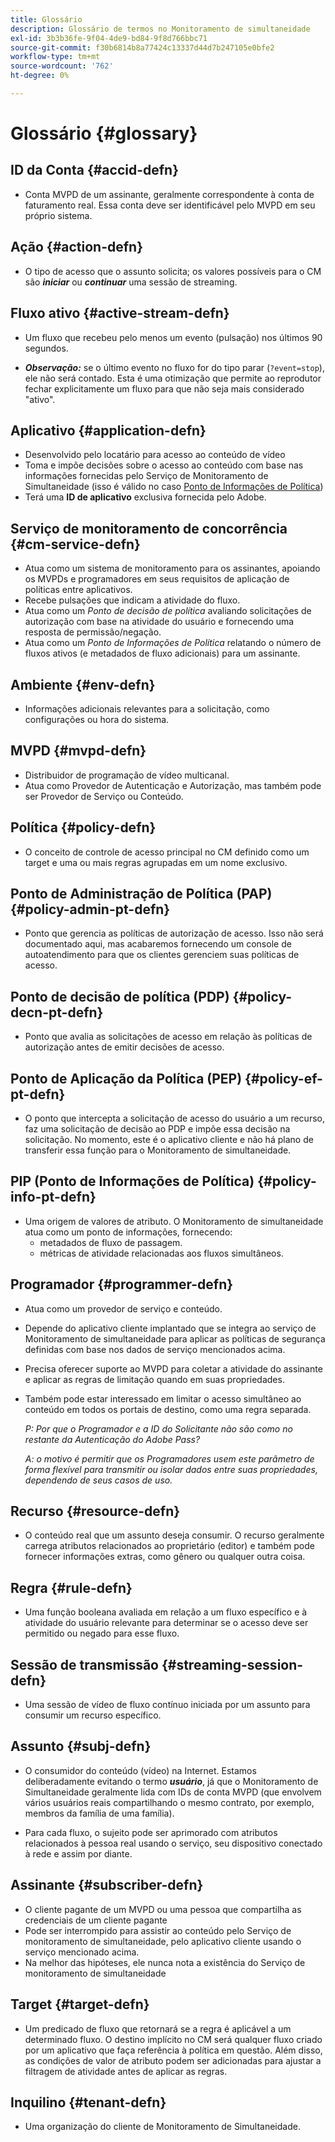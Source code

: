 ```yaml
---
title: Glossário
description: Glossário de termos no Monitoramento de simultaneidade
exl-id: 3b3b36fe-9f04-4de9-bd84-9f8d766bbc71
source-git-commit: f30b6814b8a77424c13337d44d7b247105e0bfe2
workflow-type: tm+mt
source-wordcount: '762'
ht-degree: 0%

---
```


# Glossário {#glossary}

## ID da Conta {#accid-defn}

* Conta MVPD de um assinante, geralmente correspondente à conta de faturamento real. Essa conta deve ser identificável pelo MVPD em seu próprio sistema.

## Ação {#action-defn}

* O tipo de acesso que o assunto solicita; os valores possíveis para o CM são ***iniciar*** ou ***continuar*** uma sessão de streaming.

## Fluxo ativo {#active-stream-defn}

* Um fluxo que recebeu pelo menos um evento (pulsação) nos últimos 90 segundos.

* ***Observação:*** se o último evento no fluxo for do tipo parar (`?event=stop`), ele não será contado. Esta é uma otimização que permite ao reprodutor fechar explicitamente um fluxo para que não seja mais considerado &quot;ativo&quot;.

## Aplicativo {#application-defn}

* Desenvolvido pelo locatário para acesso ao conteúdo de vídeo
* Toma e impõe decisões sobre o acesso ao conteúdo com base nas informações fornecidas pelo Serviço de Monitoramento de Simultaneidade (isso é válido no caso [Ponto de Informações de Política](/help/concurrency-monitoring/policy-info-pt-versionone.md))
* Terá uma **ID de aplicativo** exclusiva fornecida pelo Adobe.

## Serviço de monitoramento de concorrência {#cm-service-defn}

* Atua como um sistema de monitoramento para os assinantes, apoiando os MVPDs e programadores em seus requisitos de aplicação de políticas entre aplicativos.
* Recebe pulsações que indicam a atividade do fluxo.
* Atua como um _Ponto de decisão de política_ avaliando solicitações de autorização com base na atividade do usuário e fornecendo uma resposta de permissão/negação.
* Atua como um _Ponto de Informações de Política_ relatando o número de fluxos ativos (e metadados de fluxo adicionais) para um assinante.

## Ambiente {#env-defn}

* Informações adicionais relevantes para a solicitação, como configurações ou hora do sistema.

## MVPD {#mvpd-defn}

* Distribuidor de programação de vídeo multicanal.
* Atua como Provedor de Autenticação e Autorização, mas também pode ser Provedor de Serviço ou Conteúdo.

## Política {#policy-defn}

* O conceito de controle de acesso principal no CM definido como um target e uma ou mais regras agrupadas em um nome exclusivo.

## Ponto de Administração de Política (PAP) {#policy-admin-pt-defn}

* Ponto que gerencia as políticas de autorização de acesso. Isso não será documentado aqui, mas acabaremos fornecendo um console de autoatendimento para que os clientes gerenciem suas políticas de acesso.

## Ponto de decisão de política (PDP) {#policy-decn-pt-defn}

* Ponto que avalia as solicitações de acesso em relação às políticas de autorização antes de emitir decisões de acesso.

## Ponto de Aplicação da Política (PEP) {#policy-ef-pt-defn}

* O ponto que intercepta a solicitação de acesso do usuário a um recurso, faz uma solicitação de decisão ao PDP e impõe essa decisão na solicitação. No momento, este é o aplicativo cliente e não há plano de transferir essa função para o Monitoramento de simultaneidade.

## PIP (Ponto de Informações de Política) {#policy-info-pt-defn}

* Uma origem de valores de atributo. O Monitoramento de simultaneidade atua como um ponto de informações, fornecendo:
   * metadados de fluxo de passagem.
   * métricas de atividade relacionadas aos fluxos simultâneos.

## Programador {#programmer-defn}

* Atua como um provedor de serviço e conteúdo.
* Depende do aplicativo cliente implantado que se integra ao serviço de Monitoramento de simultaneidade para aplicar as políticas de segurança definidas com base nos dados de serviço mencionados acima.
* Precisa oferecer suporte ao MVPD para coletar a atividade do assinante e aplicar as regras de limitação quando em suas propriedades.
* Também pode estar interessado em limitar o acesso simultâneo ao conteúdo em todos os portais de destino, como uma regra separada.

  *P: Por que o Programador e a ID do Solicitante não são como no restante da Autenticação do Adobe Pass?*

  *A: o motivo é permitir que os Programadores usem este parâmetro de forma flexível para transmitir ou isolar dados entre suas propriedades, dependendo de seus casos de uso.*

## Recurso {#resource-defn}

* O conteúdo real que um assunto deseja consumir. O recurso geralmente carrega atributos relacionados ao proprietário (editor) e também pode fornecer informações extras, como gênero ou qualquer outra coisa.

## Regra {#rule-defn}

* Uma função booleana avaliada em relação a um fluxo específico e à atividade do usuário relevante para determinar se o acesso deve ser permitido ou negado para esse fluxo.

## Sessão de transmissão {#streaming-session-defn}

* Uma sessão de vídeo de fluxo contínuo iniciada por um assunto para consumir um recurso específico.

## Assunto {#subj-defn}

* O consumidor do conteúdo (vídeo) na Internet. Estamos deliberadamente evitando o termo _**usuário**_, já que o Monitoramento de Simultaneidade geralmente lida com IDs de conta MVPD (que envolvem vários usuários reais compartilhando o mesmo contrato, por exemplo, membros da família de uma família).

* Para cada fluxo, o sujeito pode ser aprimorado com atributos relacionados à pessoa real usando o serviço, seu dispositivo conectado à rede e assim por diante.

## Assinante {#subscriber-defn}

* O cliente pagante de um MVPD ou uma pessoa que compartilha as credenciais de um cliente pagante
* Pode ser interrompido para assistir ao conteúdo pelo Serviço de monitoramento de simultaneidade, pelo aplicativo cliente usando o serviço mencionado acima.
* Na melhor das hipóteses, ele nunca nota a existência do Serviço de monitoramento de simultaneidade

## Target {#target-defn}

* Um predicado de fluxo que retornará se a regra é aplicável a um determinado fluxo. O destino implícito no CM será qualquer fluxo criado por um aplicativo que faça referência à política em questão. Além disso, as condições de valor de atributo podem ser adicionadas para ajustar a filtragem de atividade antes de aplicar as regras.

## Inquilino {#tenant-defn}

* Uma organização do cliente de Monitoramento de Simultaneidade.
